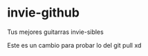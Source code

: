# invie-github
Tus mejores guitarras invie-sibles

Este es un cambio para probar lo del git pull xd
